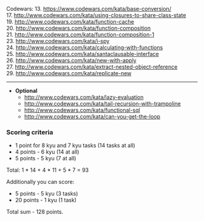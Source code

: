 Codewars: 
   13. https://www.codewars.com/kata/base-conversion/  
   17. http://www.codewars.com/kata/using-closures-to-share-class-state  
   19. http://www.codewars.com/kata/function-cache  
   20. http://www.codewars.com/kata/function-composition  
   21. http://www.codewars.com/kata/function-composition-1   
   23. http://www.codewars.com/kata/i-spy  
   24. http://www.codewars.com/kata/calculating-with-functions  
   25. http://www.codewars.com/kata/santaclausable-interface  
   26. http://www.codewars.com/kata/new-with-apply  
   27. http://www.codewars.com/kata/extract-nested-object-reference  
   29. http://www.codewars.com/kata/replicate-new  

   ---
     
  - __Optional__
     - http://www.codewars.com/kata/lazy-evaluation  
     - http://www.codewars.com/kata/tail-recursion-with-trampoline  
     - http://www.codewars.com/kata/functional-sql  
     - http://www.codewars.com/kata/can-you-get-the-loop  
  
  ### Scoring criteria
*  1 point for 8 kyu and 7 kyu tasks (14 tasks at all)
*  4 points - 6 kyu (14 at all)
*  5 points - 5 kyu (7 at all)

Total: 1 * 14 + 4 * 11 + 5 * 7  = 93

Additionally you can score:
*  5 points - 5 kyu (3 tasks)
*  20 points - 1 kyu (1 task)

Total sum - 128 points. 
